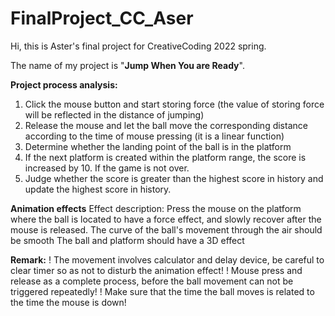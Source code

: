 # FinalProject_CC_Aser
Hi, this is Aster's final project for CreativeCoding 2022 spring.

The name of my project is "**Jump When You are Ready**".

**Project process analysis:**
1. Click the mouse button and start storing force (the value of storing force will be reflected in the distance of jumping)
2. Release the mouse and let the ball move the corresponding distance according to the time of mouse pressing (it is a linear function)
3. Determine whether the landing point of the ball is in the platform
4. If the next platform is created within the platform range, the score is increased by 10. If the game is not over.
5. Judge whether the score is greater than the highest score in history and update the highest score in history.

**Animation effects**
Effect description:
Press the mouse on the platform where the ball is located to have a force effect, and slowly recover after the mouse is released.
The curve of the ball's movement through the air should be smooth
The ball and platform should have a 3D effect


**Remark:**
! The movement involves calculator and delay device, be careful to clear timer so as not to disturb the animation effect!
! Mouse press and release as a complete process, before the ball movement can not be triggered repeatedly!
! Make sure that the time the ball moves is related to the time the mouse is down!
